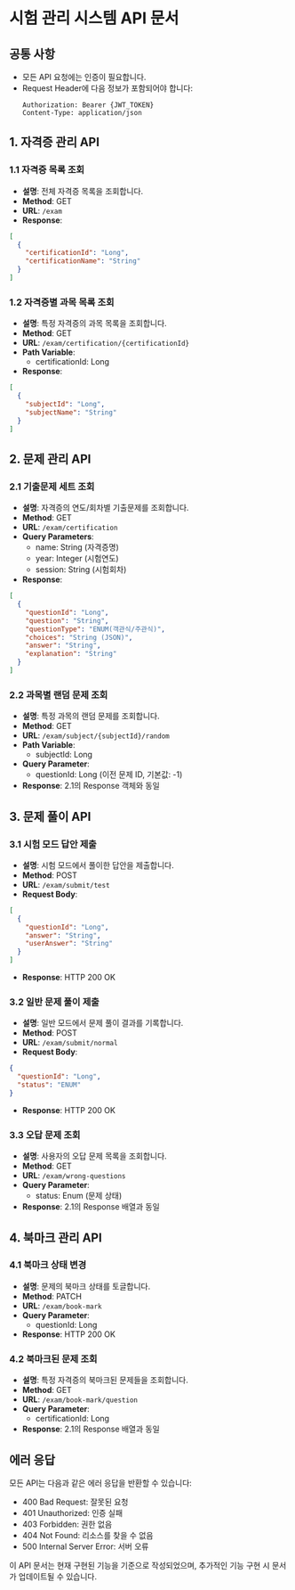 # 시험 관리 시스템 API 문서

## 공통 사항
- 모든 API 요청에는 인증이 필요합니다.
- Request Header에 다음 정보가 포함되어야 합니다:
  ```
  Authorization: Bearer {JWT_TOKEN}
  Content-Type: application/json
  ```

## 1. 자격증 관리 API

### 1.1 자격증 목록 조회
- **설명**: 전체 자격증 목록을 조회합니다.
- **Method**: GET
- **URL**: `/exam`
- **Response**:
```json
[
  {
    "certificationId": "Long",
    "certificationName": "String"
  }
]
```

### 1.2 자격증별 과목 목록 조회
- **설명**: 특정 자격증의 과목 목록을 조회합니다.
- **Method**: GET
- **URL**: `/exam/certification/{certificationId}`
- **Path Variable**:
  - certificationId: Long
- **Response**:
```json
[
  {
    "subjectId": "Long",
    "subjectName": "String"
  }
]
```

## 2. 문제 관리 API

### 2.1 기출문제 세트 조회
- **설명**: 자격증의 연도/회차별 기출문제를 조회합니다.
- **Method**: GET
- **URL**: `/exam/certification`
- **Query Parameters**:
  - name: String (자격증명)
  - year: Integer (시험연도)
  - session: String (시험회차)
- **Response**:
```json
[
  {
    "questionId": "Long",
    "question": "String",
    "questionType": "ENUM(객관식/주관식)",
    "choices": "String (JSON)",
    "answer": "String",
    "explanation": "String"
  }
]
```

### 2.2 과목별 랜덤 문제 조회
- **설명**: 특정 과목의 랜덤 문제를 조회합니다.
- **Method**: GET
- **URL**: `/exam/subject/{subjectId}/random`
- **Path Variable**:
  - subjectId: Long
- **Query Parameter**:
  - questionId: Long (이전 문제 ID, 기본값: -1)
- **Response**: 2.1의 Response 객체와 동일

## 3. 문제 풀이 API

### 3.1 시험 모드 답안 제출
- **설명**: 시험 모드에서 풀이한 답안을 제출합니다.
- **Method**: POST
- **URL**: `/exam/submit/test`
- **Request Body**:
```json
[
  {
    "questionId": "Long",
    "answer": "String",
    "userAnswer": "String"
  }
]
```
- **Response**: HTTP 200 OK

### 3.2 일반 문제 풀이 제출
- **설명**: 일반 모드에서 문제 풀이 결과를 기록합니다.
- **Method**: POST
- **URL**: `/exam/submit/normal`
- **Request Body**:
```json
{
  "questionId": "Long",
  "status": "ENUM"
}
```
- **Response**: HTTP 200 OK

### 3.3 오답 문제 조회
- **설명**: 사용자의 오답 문제 목록을 조회합니다.
- **Method**: GET
- **URL**: `/exam/wrong-questions`
- **Query Parameter**:
  - status: Enum (문제 상태)
- **Response**: 2.1의 Response 배열과 동일

## 4. 북마크 관리 API

### 4.1 북마크 상태 변경
- **설명**: 문제의 북마크 상태를 토글합니다.
- **Method**: PATCH
- **URL**: `/exam/book-mark`
- **Query Parameter**:
  - questionId: Long
- **Response**: HTTP 200 OK

### 4.2 북마크된 문제 조회
- **설명**: 특정 자격증의 북마크된 문제들을 조회합니다.
- **Method**: GET
- **URL**: `/exam/book-mark/question`
- **Query Parameter**:
  - certificationId: Long
- **Response**: 2.1의 Response 배열과 동일

## 에러 응답
모든 API는 다음과 같은 에러 응답을 반환할 수 있습니다:
- 400 Bad Request: 잘못된 요청
- 401 Unauthorized: 인증 실패
- 403 Forbidden: 권한 없음
- 404 Not Found: 리소스를 찾을 수 없음
- 500 Internal Server Error: 서버 오류

이 API 문서는 현재 구현된 기능을 기준으로 작성되었으며, 추가적인 기능 구현 시 문서가 업데이트될 수 있습니다.